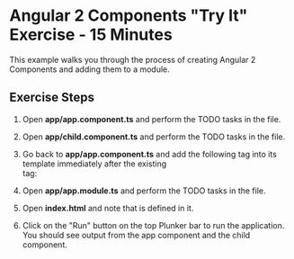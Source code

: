 # Angular 2 Components "Try It" Exercise - 15 Minutes

This example walks you through the process of creating Angular 2 Components
and adding them to a module.

## Exercise Steps

1. Open **app/app.component.ts** and perform the TODO tasks in the file.

2. Open **app/child.component.ts** and perform the TODO tasks in the file.

3. Go back to **app/app.component.ts** and add the following tag into its template
   immediately after the existing <br /> tag:

   <child-component></child-component>

4. Open **app/app.module.ts** and perform the TODO tasks in the file.

5. Open **index.html** and note that <app-component> is defined in it.

6. Click on the "Run" button on the top Plunker bar to run the 
   application. You should see output from the app component and the child component.


